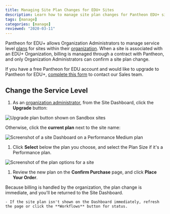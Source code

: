 ```yaml
---
title: Managing Site Plan Changes for EDU+ Sites
description: Learn how to manage site plan changes for Pantheon EDU+ sites.
tags: [manage]
categories: [manage]
reviewed: "2020-03-11"
---
```


Pantheon for EDU+ allows Organization Administrators to manage service level [plans](https://pantheon.io/pricing) for sites within their [organization](/organizations). When a site is associated with an EDU+ Organization, billing is managed through a contract with Pantheon, and only Organization Administrators can confirm a site plan change.

If you have a free Pantheon for EDU account and would like to upgrade to Pantheon for EDU+, [complete this form](https://pantheon.io/pantheon-edu-plus) to contact our Sales team.

## Change the Service Level

1. As an [organization administrator](/change-management#roles-and-permissions), from the Site Dashboard, click the **Upgrade** button:

 ![Upgrade plan button shown on Sandbox sites](../images/dashboard/eduplus-upgrade-plan.png)

 Otherwise, click the **current plan** next to the site name:

 ![Screenshot of a site Dashboard on a Performance Medium plan](../images/dashboard/eduplus-change-plan.png)

1. Click **Select** below the plan you choose, and select the Plan Size if it's a Performance plan.

  ![Screenshot of the plan options for a site](../images/dashboard/select-plan.png)

1. Review the new plan on the **Confirm Purchase** page, and click **Place Your Order**.

  Because billing is handled by the organization, the plan change is immediate, and you'll be returned to the Site Dashboard.

    - If the site plan isn't shown on the Dashboard immediately, refresh the page or click the **Workflows** button for status.

